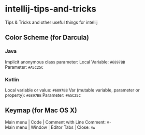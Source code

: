 # intellij-tips-and-tricks
Tips &amp; Tricks and other useful things for intellij

## Color Scheme (for Darcula)

### Java
Implicit anonymous class parameter:
Local Variable: `#6897BB`  
Parameter: `#A5C25C`

### Kotlin
Local variable or value: `#6897BB`
Var (mutable variable, parameter or property): `#6897BB`
Parameter: `#A5C25C`

## Keymap (for Mac OS X)
Main menu | Code | Comment with Line Comment: `⌘-`  
Main menu | Window | Editor Tabs | Close: `⌘w`
